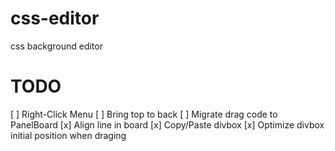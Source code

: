 # css-editor

css background editor

# TODO

[ ] Right-Click Menu
[ ] Bring top to back
[ ] Migrate drag code to PanelBoard
[x] Align line in board
[x] Copy/Paste divbox
[x] Optimize divbox initial position when draging
